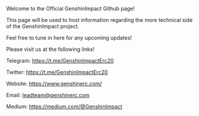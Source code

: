 Welcome to the Official GenshinImpact Github page!

This page will be used to host information regarding the more technical side of the GenshinImpact project. 

Feel free to tune in here for any upcoming updates!


Please visit us at the following links!

Telegram: https://t.me/GenshinImpactErc20

Twitter: https://t.me/GenshinImpactErc20

Website: https://www.genshinerc.com/

Email: leadteam@genshinerc.com

Medium: https://medium.com/@GenshinImpact
